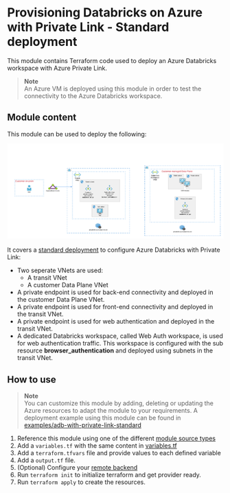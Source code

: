 # Provisioning Databricks on Azure with Private Link - Standard deployment

This module contains Terraform code used to deploy an Azure Databricks workspace with Azure Private Link.

> **Note**  
> An Azure VM is deployed using this module in order to test the connectivity to the Azure Databricks workspace. 

## Module content

This module can be used to deploy the following:

![Azure Databricks with Private Link - Standard](https://raw.githubusercontent.com/databricks/terraform-databricks-examples/main/modules/adb-with-private-link-standard/images/azure-private-link-standard.png?raw=true)

It covers a [standard deployment](https://learn.microsoft.com/en-us/azure/databricks/administration-guide/cloud-configurations/azure/private-link-standard) to configure Azure Databricks with Private Link:
* Two seperate VNets are used:
  * A transit VNet 
  * A customer Data Plane VNet
* A private endpoint is used for back-end connectivity and deployed in the customer Data Plane VNet.
* A private endpoint is used for front-end connectivity and deployed in the transit VNet.
* A private endpoint is used for web authentication and deployed in the transit VNet.
* A dedicated Databricks workspace, called Web Auth workspace, is used for web authentication traffic. This workspace is configured with the sub resource **browser_authentication** and deployed using subnets in the transit VNet.

## How to use

> **Note**  
> You can customize this module by adding, deleting or updating the Azure resources to adapt the module to your requirements.
> A deployment example using this module can be found in [examples/adb-with-private-link-standard](../../examples/adb-with-private-link-standard)

1. Reference this module using one of the different [module source types](https://developer.hashicorp.com/terraform/language/modules/sources)
2. Add a `variables.tf` with the same content in [variables.tf](variables.tf)
3. Add a `terraform.tfvars` file and provide values to each defined variable
4. Add a `output.tf` file.
5. (Optional) Configure your [remote backend](https://developer.hashicorp.com/terraform/language/settings/backends/azurerm)
6. Run `terraform init` to initialize terraform and get provider ready.
7. Run `terraform apply` to create the resources.
